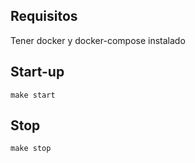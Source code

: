## Requisitos

Tener docker y docker-compose instalado

## Start-up

	make start

## Stop 

	make stop